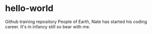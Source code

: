 # hello-world
Github training repository
People of Earth,
Nate has started his coding career.  It's in infancy still so bear with me.
